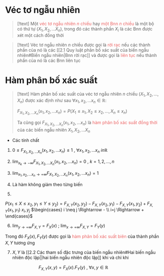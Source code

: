 
# Véc tơ ngẫu nhiên

>[!text]
>Một <span style="color:#ec6565">véc tơ ngẫu nhiên $n$ chiều</span> hay <span style="color:#ec6565">một Bnn $n$ chiều</span> là một bộ có thứ tự $(X_1, X_2,...X_n)$, trong đó các thành phần $X_i$ là các Bnn được xét một cách đồng thời

>[!text]
>Véc tơ ngẫu nhiên $n$ chiều được gọi là <span style="color:#ec6565">rời rạc</span> nếu các thành phần của nó là các [[2.1 Quy luật phân bố xác suất của biến ngẫu nhiên#Biến ngẫu nhiên|Bnn rời rạc]] và được gọi là <span style="color:#ec6565">liên tục</span> nếu thành phần của nó là các Bnn liên tục

# Hàm phân bố xác suất

>[!text]
>Hàm phân bố xác suất của véc tơ ngẫu nhiên $n$ chiều $(X_1, X_2, ...,X_n)$ được xác định như sau $\forall x_1, x_2,...x_n\in \mathbb R$:
>
>$F_{X_1, X_2,...X_n}(x_1, x_2,...x_n)=P(X_1 \leq x_1,X_2\leq x_2,...,X_n \leq x_n)$
>
>Ta cũng gọi $F_{X_1, X_2,...X_n}(x_1, x_2,...x_n)$ là <span style="color:#ec6565">hàm phân bố xác suất đồng thời</span> của các biến ngẫu nhiên $X_1, X_2, ...X_n$

- Các tính chất

1. $0\leq F_{X_1, X_2,...X_n}(x_1, x_2,...x_n) \leq 1$ ,   $\forall x_1, x_2,...x_n\ in \mathbb R$ 

2. $\displaystyle{\lim_{x_k\to-\infty}}F_{X_1, X_2,...X_n}(x_1, x_2,...x_n)=0$ ,   $k=1,2,...,n$

3. $\displaystyle{\lim_{x_1,x_2,...x_n\to +\infty}}F_{X_1, X_2,...X_n}(x_1, x_2,...x_n)=1$ 

4. Là hàm không giảm theo từng biến

5. 
$P(x_1\leq X\leq x_2, y_1\leq Y\leq y_2)=F_{X,Y}(x_2,y_2)-F_{X,Y}(x_2,y_1)-F_{X,Y}(x_1,y_2)+F_{X,Y}(x_1,y_1)$ 
$x_i, y_j$ $\begin{cases} i \neq j \Rightarrow - \\ i=j \Rightarrow + \end{cases}$ 

6. $\displaystyle{\lim_{y\to+\infty}}F_{X,Y}=F_X(x)$ ;  $\displaystyle{\lim_{x\to+\infty}}F_{X,Y}=F_Y(y)$ 

Trong đó $F_X(x), F_Y(y)$ được gọi là <span style="color:#ec6565">hàm phân bố xác suất biên</span> của thành phần $X, Y$ tương ứng

7. $X,Y$ là [[2.2 Các tham số đặc trưng của biến ngẫu nhiên#Hai biến ngẫu nhiên độc lập||hai biến ngẫu nhiên độc lập]] khi và chỉ khi

$\hspace{3cm}$$F_{X,Y}(x,y)=F_X(x).F_Y(y)$ ,   $\forall x,y\in \mathbb R$ 


